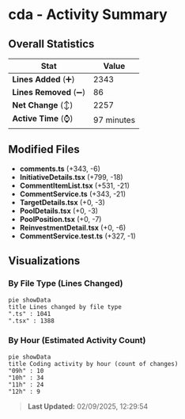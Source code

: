 # cda - Activity Summary 

## Overall Statistics

| Stat                   | Value                                                             |
| ---------------------- | ----------------------------------------------------------------- |
| **Lines Added** (➕)   | 2343                                          |
| **Lines Removed** (➖) | 86                                        |
| **Net Change** (↕)    | 2257                |
| **Active Time** (⌚)   | 97 minutes |


## Modified Files
- **comments.ts** (+343, -6)
- **InitiativeDetails.tsx** (+799, -18)
- **CommentItemList.tsx** (+531, -21)
- **CommentService.ts** (+343, -21)
- **TargetDetails.tsx** (+0, -3)
- **PoolDetails.tsx** (+0, -3)
- **PoolPosition.tsx** (+0, -7)
- **ReinvestmentDetail.tsx** (+0, -6)
- **CommentService.test.ts** (+327, -1)

## Visualizations

### By File Type (Lines Changed)

```mermaid
pie showData
title Lines changed by file type
".ts" : 1041
".tsx" : 1388
```

### By Hour (Estimated Activity Count)

```mermaid
pie showData
title Coding activity by hour (count of changes)
"09h" : 10
"10h" : 34
"11h" : 24
"12h" : 9
```


> **Last Updated:** 02/09/2025, 12:29:54